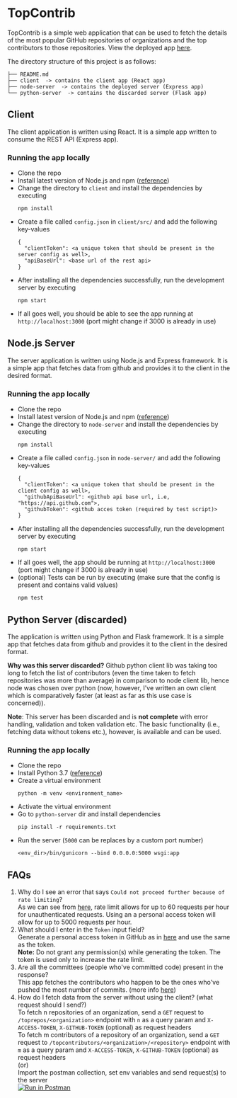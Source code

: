 # TopContrib
TopContrib is a simple web application that can be used to fetch the details of the most popular GitHub repositories of
organizations and the top contributors to those repositories. View the deployed app [here](https://topcontrib.azurewebsites.net/).

The directory structure of this project is as follows:
```
├── README.md
├── client  -> contains the client app (React app)
├── node-server  -> contains the deployed server (Express app)
└── python-server  -> contains the discarded server (Flask app)
```

## Client
The client application is written using React. It is a simple app written to consume the REST API (Express app).

### Running the app locally
* Clone the repo
* Install latest version of Node.js and npm ([reference](https://nodejs.org/en/download/package-manager/))
* Change the directory to `client` and install the dependencies by executing
    ```
    npm install
    ```
* Create a file called `config.json` in `client/src/` and add the following key-values
    ```
    {
      "clientToken": <a unique token that should be present in the server config as well>,
      "apiBaseUrl": <base url of the rest api>
    }
    ```
* After installing all the dependencies successfully, run the development server by executing
    ```
    npm start
    ```
* If all goes well, you should be able to see the app running at `http://localhost:3000` (port might change if 3000 is already in use)

## Node.js Server
The server application is written using Node.js and Express framework. It is a simple app that fetches data from github
and provides it to the client in the desired format.

### Running the app locally
* Clone the repo
* Install latest version of Node.js and npm ([reference](https://nodejs.org/en/download/package-manager/))
* Change the directory to `node-server` and install the dependencies by executing
    ```
    npm install
    ```
* Create a file called `config.json` in `node-server/` and add the following key-values
    ```
    {
      "clientToken": <a unique token that should be present in the client config as well>,
      "githubApiBaseUrl": <github api base url, i.e, "https://api.github.com">,
      "githubToken": <github acces token (required by test script)>
    }
    ```
* After installing all the dependencies successfully, run the development server by executing
    ```
    npm start
    ```
* If all goes well, the app should be running at `http://localhost:3000` (port might change if 3000 is already in use)
* (optional) Tests can be run by executing (make sure that the config is present and contains valid values)
    ```
    npm test
    ```
## Python Server (discarded)
The application is written using Python and Flask framework. It is a simple app that fetches data from github
and provides it to the client in the desired format.

**Why was this server discarded?**
Github python client lib was taking too long to fetch the list of contributors (even the time taken to fetch
repositories was more than average) in comparison to node client lib, hence node was chosen over python
(now, however, I've written an own client which is comparatively faster (at least as far as this use case is concerned)).

**Note**: This server has been discarded and is **not complete** with error handling, validation and token validation etc.
 The basic functionality (i.e., fetching data without tokens etc.), however, is available and can be used.

### Running the app locally
* Clone the repo
* Install Python 3.7 ([reference](https://www.python.org/downloads/))
* Create a virtual environment
    ```
    python -m venv <environment_name>
    ```
* Activate the virtual environment
* Go to `python-server` dir and install dependencies
    ```
    pip install -r requirements.txt
    ```
* Run the server (`5000` can be replaces by a custom port number)
    ```
    <env_dir>/bin/gunicorn --bind 0.0.0.0:5000 wsgi:app
    ```

## FAQs
1. Why do I see an error that says `Could not proceed further because of rate limiting`?
   <br> As we can see from [here](https://developer.github.com/v3/#rate-limiting), rate limit allows for up to 60 requests per hour
   for unauthenticated requests. Using an a personal access token will allow for up to 5000 requests per hour.
2. What should I enter in the `Token` input field?
   <br> Generate a personal access token in GitHub as in [here](https://help.github.com/en/github/authenticating-to-github/creating-a-personal-access-token-for-the-command-line#creating-a-token)
   and use the same as the token.
   <br>**Note:** Do not grant any permission(s) while generating the token. The token is used only to increase the rate limit.
3. Are all the committees (people who've committed code) present in the response?
   <br> This app fetches the contributors who happen to be the ones who've pushed the most number of commits.
   (more info [here](https://help.github.com/en/github/setting-up-and-managing-your-github-profile/why-are-my-contributions-not-showing-up-on-my-profile#commits))
4. How do I fetch data from the server without using the client? (what request should I send?)
   <br> To fetch n repositories of an organization, send a `GET` request to `/toprepos/<organization>` endpoint with
   `n` as a query param and `X-ACCESS-TOKEN`, `X-GITHUB-TOKEN` (optional) as request headers
   <br> To fetch m contributors of a repository of an organization, send a `GET` request to `/topcontributors/<organization>/<repository>` endpoint with
   `m` as a query param and `X-ACCESS-TOKEN`, `X-GITHUB-TOKEN` (optional) as request headers
   <br>(or)<br> Import the postman collection, set env variables and send request(s) to the server
   <br>[![Run in Postman](https://run.pstmn.io/button.svg)](https://app.getpostman.com/run-collection/95288d9f1fc5e0efb0e8#?env%5BTopContrib%5D=W3sia2V5IjoiYXBpQmFzZVVybCIsInZhbHVlIjoiIiwiZW5hYmxlZCI6dHJ1ZX0seyJrZXkiOiJvcmdhbml6YXRpb24iLCJ2YWx1ZSI6IiIsImVuYWJsZWQiOnRydWV9LHsia2V5IjoicmVwb3NpdG9yeSIsInZhbHVlIjoiIiwiZW5hYmxlZCI6dHJ1ZX0seyJrZXkiOiJjbGllbnRUb2tlbiIsInZhbHVlIjoiIiwiZW5hYmxlZCI6dHJ1ZX0seyJrZXkiOiJnaXRodWJUb2tlbiIsInZhbHVlIjoiIiwiZW5hYmxlZCI6dHJ1ZX0seyJrZXkiOiJuIiwidmFsdWUiOiIiLCJlbmFibGVkIjp0cnVlfSx7ImtleSI6Im0iLCJ2YWx1ZSI6IiIsImVuYWJsZWQiOnRydWV9XQ==)

